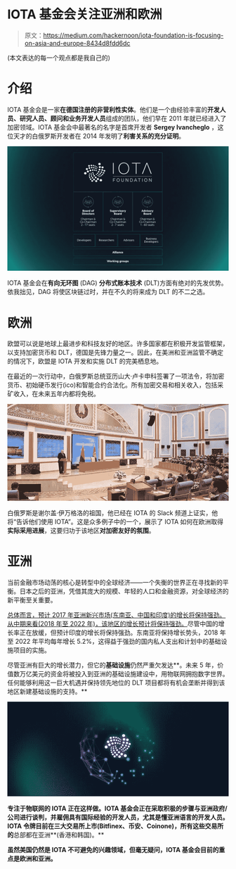 # IOTA 基金会关注亚洲和欧洲

> 原文：<https://medium.com/hackernoon/iota-foundation-is-focusing-on-asia-and-europe-8434d8fdd6dc>

(本文表达的每一个观点都是我自己的)

# 介绍

IOTA 基金会是一家**在德国注册的非营利性实体**。他们是一个由经验丰富的**开发人员、研究人员、顾问和业务开发人员**组成的团队，他们早在 2011 年就已经进入了加密领域。IOTA 基金会中最著名的名字是首席开发者 **Sergey Ivancheglo** ，这位天才的白俄罗斯开发者在 2014 年发明了**利害关系的充分证明**。

![](img/721ab90c389c118380dfd5490a1ffb3f.png)

IOTA 基金会在**有向无环图** (DAG) **分布式账本技术** (DLT)方面有绝对的先发优势。依我拙见，DAG 将使区块链过时，并在不久的将来成为 DLT 的不二之选。

# 欧洲

欧盟可以说是地球上最进步和科技友好的地区。许多国家都在积极开发监管框架，以支持加密货币和 DLT，德国是先锋力量之一。因此，在美洲和亚洲监管不确定的情况下，欧盟是 IOTA 开发和实施 DLT 的完美栖息地。

在最近的一次行动中，白俄罗斯总统亚历山大·卢卡申科签署了一项法令，将加密货币、初始硬币发行(ico)和智能合约合法化。所有加密交易和相关收入，包括采矿收入，在未来五年内都将免税。

![](img/03f0b55f4944a5f82f722f2db7be76a4.png)

白俄罗斯是谢尔盖·伊万格洛的祖国，他已经在 IOTA 的 Slack 频道上证实，他将“告诉他们使用 IOTA”。这是众多例子中的一个，展示了 IOTA 如何在欧洲取得**实际采用进展**，这要归功于该地区**对加密友好的氛围**。

# 亚洲

当前金融市场动荡的核心是转型中的全球经济——一个失衡的世界正在寻找新的平衡。日本之后的亚洲，凭借其庞大的规模、年轻的人口和金融资源，对全球经济的新平衡至关重要。

[总体而言，预计 2017 年亚洲新兴市场(东南亚、中国和印度)的增长将保持强劲。](https://www.oecd.org/dev/SAEO2018_Preliminary_version.pdf) [从中期来看(2018 年至 2022 年)，该地区的增长预计将保持强劲。](https://www.statista.com/statistics/369274/gdp-growth-forecast-asia-vs-major-economies/)尽管中国的增长率正在放缓，但预计印度的增长将保持强劲。东南亚将保持增长势头，2018 年至 2022 年平均每年增长 5.2%，这得益于强劲的国内私人支出和计划中的基础设施项目的实施。

尽管亚洲有巨大的增长潜力，但它的**基础设施**仍然严重欠发达**。未来 5 年，价值数万亿美元的资金将被投入到亚洲的基础设施建设中，用物联网拥抱数字世界。任何能够利用这一巨大机遇并保持领先地位的 DLT 项目都将有机会垄断并得到该地区新建基础设施的支持。**

**![](img/8e4ef0bee6db42bdaab4f162e64294c7.png)**

**专注于物联网的 IOTA 正在这样做。IOTA 基金会正在采取积极的步骤与亚洲政府/公司进行谈判，并雇佣具有国际经验的开发人员，尤其是懂亚洲语言的开发人员。IOTA 令牌目前在三大交易所上市(Bitfinex、币安、Coinone)，所有这些交易所的**总部都在亚洲**(香港和韩国)。**

**虽然美国仍然是 IOTA 不可避免的兴趣领域，但毫无疑问，IOTA 基金会目前的重点是欧洲和亚洲。**